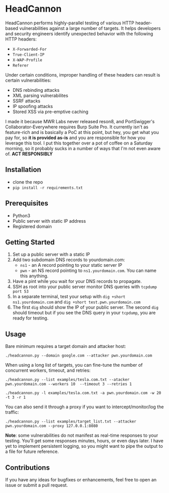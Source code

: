 # HeadCannon

HeadCannon performs highly-parallel testing of various HTTP header-based vulnerabilities against a large number of targets. It helps developers and security engineers identify unexpected behavior with the following HTTP headers:

* `X-Forwarded-For`
* `True-Client-IP`
* `X-WAP-Profile`
* `Referer`

Under certain conditions, improper handling of these headers can result is certain vulnerabilities:

* DNS rebinding attacks
* XML parsing vulnerabilites
* SSRF attacks
* IP spoofing attacks
* Stored XSS via pre-emptive caching

I made it because MWR Labs never released reson8, and PortSwigger's Collaborator-Everywhere requires Burp Suite Pro. It currently isn't as feature-rich and is basically a PoC at this point, but hey, you get what you pay for, so **it is provided as-is** and you are responsible for how you leverage this tool. I put this together over a pot of coffee on a Saturday morning, so it probably sucks in a number of ways that I'm not even aware of. **ACT RESPONSIBLY**

## Installation

* clone the repo
* `pip install -r requirements.txt`

## Prerequisites

* Python3
* Public server with static IP address
* Registered domain

## Getting Started

1. Set up a public server with a static IP
2. Add two subdomain DNS records to yourdomain.com:
    * `ns1` - an A record pointing to your static server IP
    * `pwn` - an NS record pointing to `ns1.yourdomain.com`. You can name this anything.
3. Have a pint while you wait for your DNS records to propagate.
4. SSH as root into your public server monitor DNS queries with `tcpdump port 53`
5. In a separate terminal, test your setup with `dig +short ns1.yourdomain.com` and `dig +short test.pwn.yourdomain.com`
6. The first `dig` should show the IP of your public server. The second `dig` should timeout but if you see the DNS query in your `tcpdump`, you are ready for testing.

## Usage

Bare minimum requires a target domain and attacker host:

`./headcannon.py --domain google.com --attacker pwn.yourdomain.com`

When using a long list of targets, you can fine-tune the number of concurrent workers, timeout, and retries:

`./headcannon.py --list examples/tesla.com.txt --atacker pwn.yourdomain.com --workers 10  --timeout 3 --retries 1`

`./headcannon.py -l examples/tesla.com.txt -a pwn.yourdomain.com -w 20  -t 3 -r 1`

You can also send it through a proxy if you want to intercept/monitor/log the traffic:

`./headcannon.py --list examples/target_list.txt --attacker pwn.yourdomain.com --proxy 127.0.0.1:8080`

**Note**: some vulnerabilities do not manifest as real-time responses to your testing. You'll get some responses minutes, hours, or even days later. I have yet to implement persistent logging, so you might want to pipe the output to a file for future reference.


## Contributions

If you have any ideas for bugfixes or enhancements, feel free to open an issue or submit a pull request.

